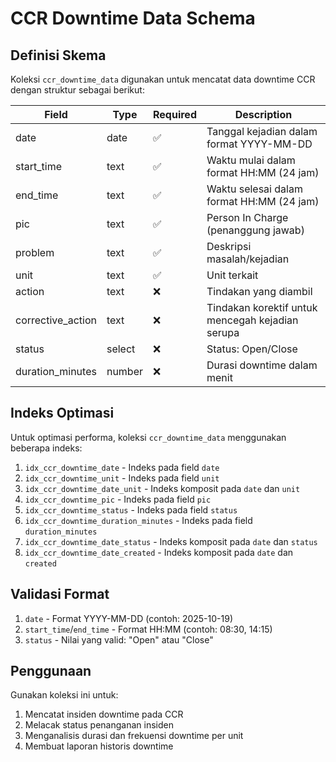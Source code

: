 # CCR Downtime Data Schema

## Definisi Skema

Koleksi `ccr_downtime_data` digunakan untuk mencatat data downtime CCR dengan struktur sebagai berikut:

| Field             | Type   | Required | Description                                      |
| ----------------- | ------ | -------- | ------------------------------------------------ |
| date              | date   | ✅       | Tanggal kejadian dalam format YYYY-MM-DD         |
| start_time        | text   | ✅       | Waktu mulai dalam format HH:MM (24 jam)          |
| end_time          | text   | ✅       | Waktu selesai dalam format HH:MM (24 jam)        |
| pic               | text   | ✅       | Person In Charge (penanggung jawab)              |
| problem           | text   | ✅       | Deskripsi masalah/kejadian                       |
| unit              | text   | ✅       | Unit terkait                                     |
| action            | text   | ❌       | Tindakan yang diambil                            |
| corrective_action | text   | ❌       | Tindakan korektif untuk mencegah kejadian serupa |
| status            | select | ❌       | Status: Open/Close                               |
| duration_minutes  | number | ❌       | Durasi downtime dalam menit                      |

## Indeks Optimasi

Untuk optimasi performa, koleksi `ccr_downtime_data` menggunakan beberapa indeks:

1. `idx_ccr_downtime_date` - Indeks pada field `date`
2. `idx_ccr_downtime_unit` - Indeks pada field `unit`
3. `idx_ccr_downtime_date_unit` - Indeks komposit pada `date` dan `unit`
4. `idx_ccr_downtime_pic` - Indeks pada field `pic`
5. `idx_ccr_downtime_status` - Indeks pada field `status`
6. `idx_ccr_downtime_duration_minutes` - Indeks pada field `duration_minutes`
7. `idx_ccr_downtime_date_status` - Indeks komposit pada `date` dan `status`
8. `idx_ccr_downtime_date_created` - Indeks komposit pada `date` dan `created`

## Validasi Format

1. `date` - Format YYYY-MM-DD (contoh: 2025-10-19)
2. `start_time`/`end_time` - Format HH:MM (contoh: 08:30, 14:15)
3. `status` - Nilai yang valid: "Open" atau "Close"

## Penggunaan

Gunakan koleksi ini untuk:

1. Mencatat insiden downtime pada CCR
2. Melacak status penanganan insiden
3. Menganalisis durasi dan frekuensi downtime per unit
4. Membuat laporan historis downtime
